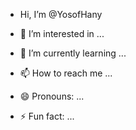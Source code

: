 -  Hi, I’m @YosofHany
- 👀 I’m interested in ...
- 🌱 I’m currently learning ...

- 📫 How to reach me ...
- 😄 Pronouns: ...
- ⚡ Fun fact: ...

<!---
YosofHany/YosofHany is a ✨ special ✨ repository because its `README.md` (this file) appears on your GitHub profile.
You can click the Preview link to take a look at your changes.
--->
